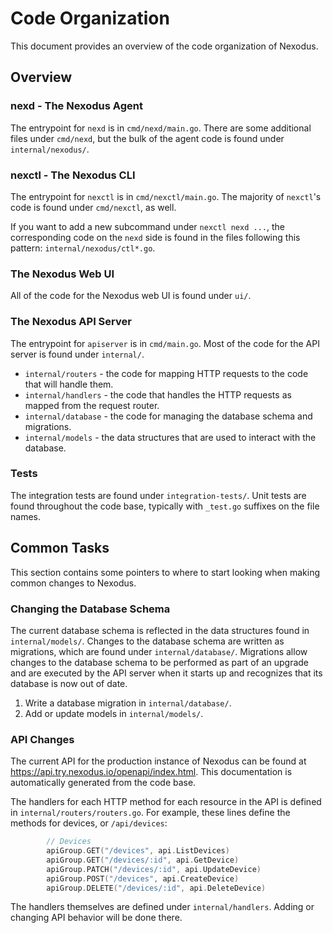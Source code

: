# Code Organization

This document provides an overview of the code organization of Nexodus.

## Overview

### nexd - The Nexodus Agent

The entrypoint for `nexd` is in `cmd/nexd/main.go`. There are some additional files under `cmd/nexd`,
but the bulk of the agent code is found under `internal/nexodus/`.

### nexctl - The Nexodus CLI

The entrypoint for `nexctl` is in `cmd/nexctl/main.go`. The majority of `nexctl`'s code is found under
`cmd/nexctl`, as well.

If you want to add a new subcommand under `nexctl nexd ...`, the corresponding code on the `nexd` side
is found in the files following this pattern: `internal/nexodus/ctl*.go`.

### The Nexodus Web UI

All of the code for the Nexodus web UI is found under `ui/`.

### The Nexodus API Server

The entrypoint for `apiserver` is in `cmd/main.go`. Most of the code for the API server is found
under `internal/`.

* `internal/routers` - the code for mapping HTTP requests to the code that will handle them.
* `internal/handlers` - the code that handles the HTTP requests as mapped from the request router.
* `internal/database` - the code for managing the database schema and migrations.
* `internal/models` - the data structures that are used to interact with the database.

### Tests

The integration tests are found under `integration-tests/`. Unit tests are found throughout the code base,
typically with `_test.go` suffixes on the file names.

## Common Tasks

This section contains some pointers to where to start looking when making common changes to Nexodus.

### Changing the Database Schema

The current database schema is reflected in the data structures found in `internal/models/`. Changes to
the database schema are written as migrations, which are found under `internal/database/`. Migrations
allow changes to the database schema to be performed as part of an upgrade and are executed by the API
server when it starts up and recognizes that its database is now out of date.

1. Write a database migration in `internal/database/`.
2. Add or update models in `internal/models/`.

### API Changes

The current API for the production instance of Nexodus can be found at <https://api.try.nexodus.io/openapi/index.html>.
This documentation is automatically generated from the code base.

The handlers for each HTTP method for each resource in the API is defined in `internal/routers/routers.go`.
For example, these lines define the methods for devices, or `/api/devices`:

```go
        // Devices
        apiGroup.GET("/devices", api.ListDevices)
        apiGroup.GET("/devices/:id", api.GetDevice)
        apiGroup.PATCH("/devices/:id", api.UpdateDevice)
        apiGroup.POST("/devices", api.CreateDevice)
        apiGroup.DELETE("/devices/:id", api.DeleteDevice)
```

The handlers themselves are defined under `internal/handlers`. Adding or changing API behavior will be
done there.